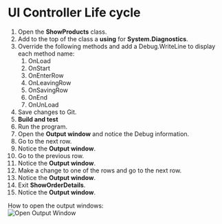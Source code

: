 ﻿# UI Controller Life cycle

1.	Open the **ShowProducts** class.
1.  Add to the top of the class a **using** for **System.Diagnostics**.
1.  Override the following methods and add a Debug.WriteLine to display each method name:  
    1. OnLoad
    1. OnStart
    1. OnEnterRow
    1. OnLeavingRow
    1. OnSavingRow
    1. OnEnd
    1. OnUnLoad
1. Save changes to Git.
5. **Build and test** 
1.	Run the program.
1.  Open the **Output window** and notice the Debug information.
1.  Go to the next row.
1.  Notice the **Output window**.
1.  Go to the previous row.
1.  Notice the **Output window**.
1.  Make a change to one of the rows and go to the next row.
1.  Notice the **Output window**.
1.  Exit **ShowOrderDetails**.
1.  Notice the **Output window**.
  
  
How to open the output windows:  
![Open Output Window](OpenOutputWindow.png)